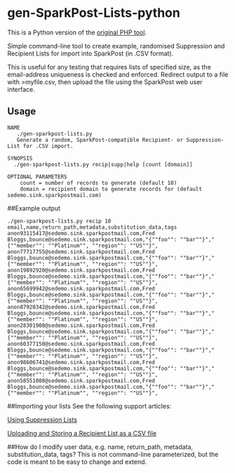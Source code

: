 # gen-SparkPost-Lists-python
This is a Python version of the [original PHP tool](https://github.com/tuck1s/gen-SparkPost-Lists-php).

Simple command-line tool to create example, randomised Suppression and Recipient Lists for import into SparkPost (in .CSV format).

This is useful for any testing that requires lists of specified size, as the email-address uniqueness is checked and enforced.
Redirect output to a file with >myfile.csv, then upload the file using the SparkPost web user interface.

## Usage
```
NAME
   ./gen-sparkpost-lists.py
   Generate a random, SparkPost-compatible Recipient- or Suppression-List for .CSV import.

SYNOPSIS
  ./gen-sparkpost-lists.py recip|supp|help [count [domain]]

OPTIONAL PARAMETERS
    count = number of records to generate (default 10)
    domain = recipient domain to generate records for (default sedemo.sink.sparkpostmail.com)
```

##Example output
```
./gen-sparkpost-lists.py recip 10
email,name,return_path,metadata,substitution_data,tags
anon93115417@sedemo.sink.sparkpostmail.com,Fred Bloggs,bounce@sedemo.sink.sparkpostmail.com,"{""foo"": ""bar""}","{""member"": ""Platinum"", ""region"": ""US""}",
anon77717755@sedemo.sink.sparkpostmail.com,Fred Bloggs,bounce@sedemo.sink.sparkpostmail.com,"{""foo"": ""bar""}","{""member"": ""Platinum"", ""region"": ""US""}",
anon19892920@sedemo.sink.sparkpostmail.com,Fred Bloggs,bounce@sedemo.sink.sparkpostmail.com,"{""foo"": ""bar""}","{""member"": ""Platinum"", ""region"": ""US""}",
anon65699942@sedemo.sink.sparkpostmail.com,Fred Bloggs,bounce@sedemo.sink.sparkpostmail.com,"{""foo"": ""bar""}","{""member"": ""Platinum"", ""region"": ""US""}",
anon87920342@sedemo.sink.sparkpostmail.com,Fred Bloggs,bounce@sedemo.sink.sparkpostmail.com,"{""foo"": ""bar""}","{""member"": ""Platinum"", ""region"": ""US""}",
anon28301908@sedemo.sink.sparkpostmail.com,Fred Bloggs,bounce@sedemo.sink.sparkpostmail.com,"{""foo"": ""bar""}","{""member"": ""Platinum"", ""region"": ""US""}",
anon60377150@sedemo.sink.sparkpostmail.com,Fred Bloggs,bounce@sedemo.sink.sparkpostmail.com,"{""foo"": ""bar""}","{""member"": ""Platinum"", ""region"": ""US""}",
anon98606741@sedemo.sink.sparkpostmail.com,Fred Bloggs,bounce@sedemo.sink.sparkpostmail.com,"{""foo"": ""bar""}","{""member"": ""Platinum"", ""region"": ""US""}",
anon58551008@sedemo.sink.sparkpostmail.com,Fred Bloggs,bounce@sedemo.sink.sparkpostmail.com,"{""foo"": ""bar""}","{""member"": ""Platinum"", ""region"": ""US""}",
```

##Importing your lists
See the following support articles:

[Using Suppression Lists](https://support.sparkpost.com/customer/portal/articles/1929891)

[Uploading and Storing a Recipient List as a CSV file](https://support.sparkpost.com/customer/portal/articles/2351320)

##How do I modify user data, e.g. name, return_path, metadata, substitution_data, tags?
This is not command-line parameterized, but the code is meant to be easy to change and extend.
